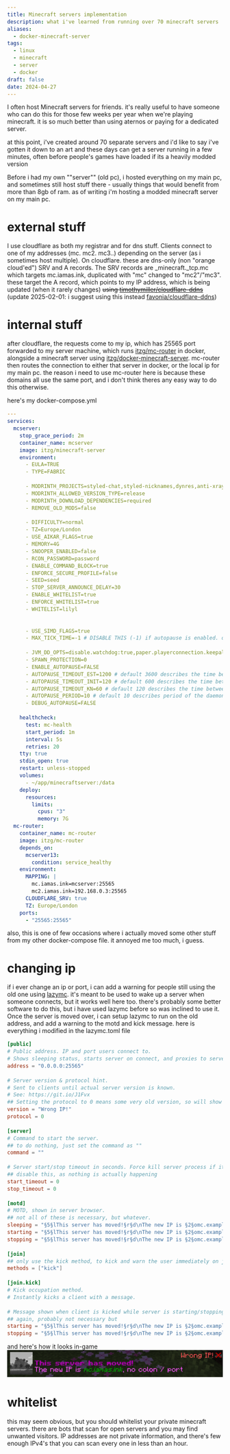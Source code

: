 ```yaml
---
title: Minecraft servers implementation
description: what i've learned from running over 70 minecraft servers
aliases:
  - docker-minecraft-server
tags:
  - linux
  - minecraft
  - server
  - docker
draft: false
date: 2024-04-27
---
```

I often host Minecraft servers for friends. it's really useful to have someone who can do this for those few weeks per year when we're playing minecraft. it is so much better than using aternos or paying for a dedicated server.

at this point, i've created around 70 separate servers and i'd like to say i've gotten it down to an art and these days can get a server running in a few minutes, often before people's games have loaded if its a heavily modded version

Before i had my own ""server"" (old pc), i hosted everything on my main pc, and sometimes still host stuff there - usually things that would benefit from more than 8gb of ram. as of writing i'm hosting a modded minecraft server on my main pc.

# external stuff
I use cloudflare as both my registrar and for dns stuff. Clients connect to one of my addresses (mc. mc2. mc3..) depending on the server (as i sometimes host multiple). On cloudflare. these are dns-only (non "orange cloud'ed") SRV and A records. The SRV records are \_minecraft.\_tcp.mc which targets mc.iamas.ink, duplicated with "mc" changed to "mc2"/"mc3".
these target the A record, which points to my IP address, which is being updated (when it rarely changes) ~~using [timothymiller/cloudflare-ddns](https://github.com/timothymiller/cloudflare-ddns)~~ 
(update 2025-02-01: i suggest using this instead [favonia/cloudflare-ddns](https://github.com/favonia/cloudflare-ddns))
# internal stuff
after cloudflare, the requests come to my ip, which has 25565 port forwarded to my server machine, which runs [itzg/mc-router](https://github.com/itzg/mc-router) in docker, alongside a minecraft server using [itzg/docker-minecraft-server](https://github.com/itzg/docker-minecraft-server). 
mc-router then routes the connection to either that server in docker, or the local ip for my main pc. the reason i need to use mc-router here is because these domains all use the same port, and i don't think theres any easy way to do this otherwise.

here's my docker-compose.yml
```yml
---
services:
  mcserver:
    stop_grace_period: 2m
    container_name: mcserver
    image: itzg/minecraft-server
    environment:
      - EULA=TRUE
      - TYPE=FABRIC

      - MODRINTH_PROJECTS=styled-chat,styled-nicknames,dynres,anti-xray,luckperms,chunky,spark,minimotd,carpet,itemrename,lithium,krypton,ferrite-core,noisium,adaptiveview,fabric-api
      - MODRINTH_ALLOWED_VERSION_TYPE=release
      - MODRINTH_DOWNLOAD_DEPENDENCIES=required
      - REMOVE_OLD_MODS=false
      
      - DIFFICULTY=normal
      - TZ=Europe/London
      - USE_AIKAR_FLAGS=true
      - MEMORY=4G
      - SNOOPER_ENABLED=false
      - RCON_PASSWORD=password
      - ENABLE_COMMAND_BLOCK=true
      - ENFORCE_SECURE_PROFILE=false
      - SEED=seed
      - STOP_SERVER_ANNOUNCE_DELAY=30
      - ENABLE_WHITELIST=true
      - ENFORCE_WHITELIST=true
      - WHITELIST=lilyl
  

      - USE_SIMD_FLAGS=true
      - MAX_TICK_TIME=-1 # DISABLE THIS (-1) if autopause is enabled. otherwise 120000

      - JVM_DD_OPTS=disable.watchdog:true,paper.playerconnection.keepalive:120
      - SPAWN_PROTECTION=0
      - ENABLE_AUTOPAUSE=FALSE
      - AUTOPAUSE_TIMEOUT_EST=1200 # default 3600 describes the time between the last client disconnect and the pausing of the process
      - AUTOPAUSE_TIMEOUT_INIT=120 # default 600 describes the time between server start and the pausing of the process, when no client connects inbetween
      - AUTOPAUSE_TIMEOUT_KN=60 # default 120 describes the time between knocking of the port (e.g. by the main menu ping) and the pausing of the process, when no client connects inbetween
      - AUTOPAUSE_PERIOD=10 # default 10 describes period of the daemonized state machine, that handles the pausing of the process
      - DEBUG_AUTOPAUSE=FALSE

    healthcheck:
      test: mc-health
      start_period: 1m
      interval: 5s
      retries: 20
    tty: true
    stdin_open: true
    restart: unless-stopped
    volumes:
      - ~/app/minecraftserver:/data
    deploy:
      resources:
        limits:
          cpus: "3"
          memory: 7G
  mc-router:
    container_name: mc-router
    image: itzg/mc-router
    depends_on:
      mcserver13:
        condition: service_healthy
    environment:
      MAPPING: |
	    mc.iamas.ink=mcserver:25565
        mc2.iamas.ink=192.168.0.3:25565
      CLOUDFLARE_SRV: true
      TZ: Europe/London
    ports:
      - "25565:25565"
```

also, this is one of few occasions where i actually moved some other stuff from my other docker-compose file. it annoyed me too much, i guess.

# changing ip
if i ever change an ip or port, i can add a warning for people still using the old one using [lazymc](https://github.com/timvisee/lazymc). it's meant to be used to wake up a server when someone connects, but it works well here too. there's probably some better software to do this, but i have used lazymc before so was inclined to use it. 
Once the server is moved over, i can setup lazymc to run on the old address, and add a warning to the motd and kick message.
here is everything i modified in the lazymc.toml file

```toml
[public]
# Public address. IP and port users connect to.
# Shows sleeping status, starts server on connect, and proxies to server.
address = "0.0.0.0:25565"

# Server version & protocol hint.
# Sent to clients until actual server version is known.
# See: https://git.io/J1Fvx
## Setting the protocol to 0 means some very old version, so will show "Wrong IP!" as the version.
version = "Wrong IP!"
protocol = 0

[server]
# Command to start the server.
## to do nothing, just set the command as ""
command = ""

# Server start/stop timeout in seconds. Force kill server process if it takes too long.
## disable this, as nothing is actually happening
start_timeout = 0
stop_timeout = 0

[motd]
# MOTD, shown in server browser.
## not all of these is necessary, but whatever.
sleeping = "§5§lThis server has moved!§r§d\nThe new IP is §2§omc.example.com§r§d, no colon / port"
starting = "§5§lThis server has moved!§r§d\nThe new IP is §2§omc.example.com§r§d, no colon / port"
stopping = "§5§lThis server has moved!§r§d\nThe new IP is §2§omc.example.com§r§d, no colon / port"

[join]
## only use the kick method, to kick and warn the user immediately on join.
methods = ["kick"]

[join.kick]
# Kick occupation method.
# Instantly kicks a client with a message.

# Message shown when client is kicked while server is starting/stopping.
## again, probably not necessary but
starting = "§5§lThis server has moved!§r§d\nThe new IP is §2§omc.example.com§r§d, no colon / port"
stopping = "§5§lThis server has moved!§r§d\nThe new IP is §2§omc.example.com§r§d, no colon / port"
```

and here's how it looks in-game
![Pasted image 20240427090121.png](Attachments/Pasted%20image%2020240427090121.png)

# whitelist
this may seem obvious, but you should whitelist your private minecraft servers. there are bots that scan for open servers and you may find unwanted visitors. IP addresses are not private information, and there's few enough IPv4's that you can scan every one in less than an hour.